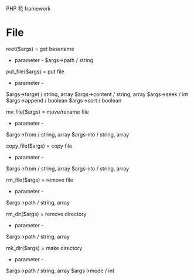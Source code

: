PHP 花 framework


# File


root($args) = get basename

 - parameter -
$args->path / string


put_file($args) = put file

 - parameter -
 
$args->target / string, array
$args->content / string, array
$args->seek / int
$args->append / boolean
$args->sort / boolean


mv_file($args) = move/rename file

 - parameter -
 
$args->from / string, array
$args->to / string, array


copy_file($args) = copy file

 - parameter -
 
$args->from / string, array
$args->to / string, array


rm_file($args) = remove file

 - parameter -
 
$args->path / string, array


rm_dir($args) = remove directory

 - parameter -
 
$args->path / string, array


mk_dir($args) = make directory

 - parameter -
 
$args->path / string, array
$args->mode / int

